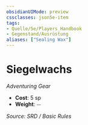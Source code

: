 ```yaml
---
obsidianUIMode: preview
cssclasses: json5e-item
tags:
- Quelle/5e/Players_Handbook
- Gegenstand/Ausrüstung
aliases: ["Sealing Wax"]
---
```

# Siegelwachs
*Adventuring Gear*  

- **Cost**: 5 sp
- **Weight**: ⏤

*Source: SRD / Basic Rules*